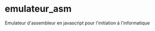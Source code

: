 emulateur_asm
=============

Emulateur d'assembleur en javascript pour l'initiation à l'informatique
